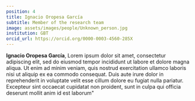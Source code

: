 ```yaml
---
position: 4
title: Ignacio Oropesa García
subtitle: Member of the research team
image: assets/images/people/Unknown_person.jpg
institution: GBT
orcid_url: https://orcid.org/0000-0003-4560-285X
---
```


**Ignacio Oropesa García**, Lorem ipsum dolor sit amet, consectetur adipiscing elit, sed do eiusmod tempor incididunt ut labore et dolore magna aliqua. Ut enim ad minim veniam, quis nostrud exercitation ullamco laboris nisi ut aliquip ex ea commodo consequat. Duis aute irure dolor in reprehenderit in voluptate velit esse cillum dolore eu fugiat nulla pariatur. Excepteur sint occaecat cupidatat non proident, sunt in culpa qui officia deserunt mollit anim id est laborum"